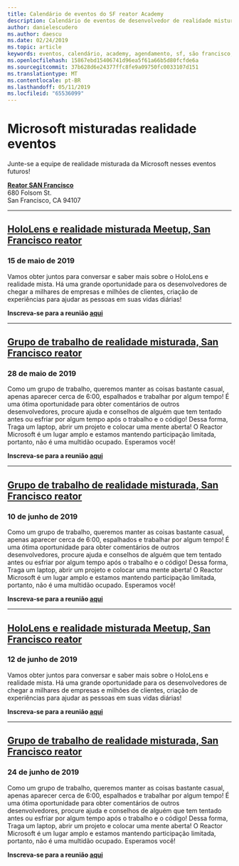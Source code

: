 ```yaml
---
title: Calendário de eventos do SF reator Academy
description: Calendário de eventos de desenvolvedor de realidade misturada no reator em são Francisco.
author: danielescudero
ms.author: daescu
ms.date: 02/24/2019
ms.topic: article
keywords: eventos, calendário, academy, agendamento, sf, são francisco, reator
ms.openlocfilehash: 15867ebd15406741d96ea5f61a66b5d80fcfde6a
ms.sourcegitcommit: 37b628d6e24377ffc8fe9a09750fc0033107d151
ms.translationtype: MT
ms.contentlocale: pt-BR
ms.lasthandoff: 05/11/2019
ms.locfileid: "65536099"
---
```

# <a name="microsoft-mixed-reality-events"></a>Microsoft misturadas realidade eventos

Junte-se a equipe de realidade misturada da Microsoft nesses eventos futuros!

**[Reator SAN Francisco](https://developer.microsoft.com/reactor/#ReactorSF)**<br>
680 Folsom St.<br>
San Francisco, CA 94107



---
## <a name="hololens-and-mixed-reality-meetup-san-francisco-reactorhttpsemea01safelinksprotectionoutlookcomurlhttps3a2f2fwwwmeetupcom2fhololens-mr2fdata027c017cdaescu40microsoftcom7ca8ddee063b7949a9992308d6903e62b07c72f988bf86f141af91ab2d7cd011db477c17c07c636854994961074327sdata082fhayyghofjc63hqaeb0bju4wv8jph2bscd2fgihkmog3dreserved0"></a>**[HoloLens e realidade misturada Meetup, San Francisco reator](https://emea01.safelinks.protection.outlook.com/?url=https%3A%2F%2Fwww.meetup.com%2Fhololens-mr%2F&data=02%7C01%7Cdaescu%40microsoft.com%7Ca8ddee063b7949a9992308d6903e62b0%7C72f988bf86f141af91ab2d7cd011db47%7C1%7C0%7C636854994961074327&sdata=08%2FHAyYghOFJC63HQAeb0bJU4Wv8JPH%2BSCD%2FgIhkMog%3D&reserved=0)**
### <a name="may-15-2019"></a>15 de maio de 2019
Vamos obter juntos para conversar e saber mais sobre o HoloLens e realidade mista. Há uma grande oportunidade para os desenvolvedores de chegar a milhares de empresas e milhões de clientes, criação de experiências para ajudar as pessoas em suas vidas diárias!

**Inscreva-se para a reunião [aqui](https://emea01.safelinks.protection.outlook.com/?url=https%3A%2F%2Fwww.meetup.com%2Fhololens-mr%2F&data=02%7C01%7Cdaescu%40microsoft.com%7Ca8ddee063b7949a9992308d6903e62b0%7C72f988bf86f141af91ab2d7cd011db47%7C1%7C0%7C636854994961074327&sdata=08%2FHAyYghOFJC63HQAeb0bJU4Wv8JPH%2BSCD%2FgIhkMog%3D&reserved=0)**


---
## <a name="mixed-reality-workgroup-san-francisco-reactorhttpsemea01safelinksprotectionoutlookcomurlhttps3a2f2fwwwmeetupcom2fhololens-mr2fdata027c017cdaescu40microsoftcom7ca8ddee063b7949a9992308d6903e62b07c72f988bf86f141af91ab2d7cd011db477c17c07c636854994961124360sdataymnaaiwvxij700mo9gj2boz4w82bgkdjdhijhytfczcfu3dreserved0"></a>**[Grupo de trabalho de realidade misturada, San Francisco reator](https://emea01.safelinks.protection.outlook.com/?url=https%3A%2F%2Fwww.meetup.com%2Fhololens-mr%2F&data=02%7C01%7Cdaescu%40microsoft.com%7Ca8ddee063b7949a9992308d6903e62b0%7C72f988bf86f141af91ab2d7cd011db47%7C1%7C0%7C636854994961124360&sdata=YmnAAiWVxIJ700mO9gj%2BOz4W8%2BgKDjDhiJhYtfCzCFU%3D&reserved=0)**
### <a name="may-28-2019"></a>28 de maio de 2019
Como um grupo de trabalho, queremos manter as coisas bastante casual, apenas aparecer cerca de 6:00, espalhados e trabalhar por algum tempo! É uma ótima oportunidade para obter comentários de outros desenvolvedores, procure ajuda e conselhos de alguém que tem tentado antes ou esfriar por algum tempo após o trabalho e o código! Dessa forma, Traga um laptop, abrir um projeto e colocar uma mente aberta! O Reactor Microsoft é um lugar amplo e estamos mantendo participação limitada, portanto, não é uma multidão ocupado. Esperamos você!

**Inscreva-se para a reunião [aqui](https://emea01.safelinks.protection.outlook.com/?url=https%3A%2F%2Fwww.meetup.com%2Fhololens-mr%2F&data=02%7C01%7Cdaescu%40microsoft.com%7Ca8ddee063b7949a9992308d6903e62b0%7C72f988bf86f141af91ab2d7cd011db47%7C1%7C0%7C636854994961124360&sdata=YmnAAiWVxIJ700mO9gj%2BOz4W8%2BgKDjDhiJhYtfCzCFU%3D&reserved=0)**


---
## <a name="mixed-reality-workgroup-san-francisco-reactorhttpsemea01safelinksprotectionoutlookcomurlhttps3a2f2fwwwmeetupcom2fhololens-mr2fdata027c017cdaescu40microsoftcom7ca8ddee063b7949a9992308d6903e62b07c72f988bf86f141af91ab2d7cd011db477c17c07c636854994961124360sdataymnaaiwvxij700mo9gj2boz4w82bgkdjdhijhytfczcfu3dreserved0"></a>**[Grupo de trabalho de realidade misturada, San Francisco reator](https://emea01.safelinks.protection.outlook.com/?url=https%3A%2F%2Fwww.meetup.com%2Fhololens-mr%2F&data=02%7C01%7Cdaescu%40microsoft.com%7Ca8ddee063b7949a9992308d6903e62b0%7C72f988bf86f141af91ab2d7cd011db47%7C1%7C0%7C636854994961124360&sdata=YmnAAiWVxIJ700mO9gj%2BOz4W8%2BgKDjDhiJhYtfCzCFU%3D&reserved=0)** 
### <a name="june-10-2019"></a>10 de junho de 2019
Como um grupo de trabalho, queremos manter as coisas bastante casual, apenas aparecer cerca de 6:00, espalhados e trabalhar por algum tempo! É uma ótima oportunidade para obter comentários de outros desenvolvedores, procure ajuda e conselhos de alguém que tem tentado antes ou esfriar por algum tempo após o trabalho e o código! Dessa forma, Traga um laptop, abrir um projeto e colocar uma mente aberta! O Reactor Microsoft é um lugar amplo e estamos mantendo participação limitada, portanto, não é uma multidão ocupado. Esperamos você!

**Inscreva-se para a reunião [aqui](https://emea01.safelinks.protection.outlook.com/?url=https%3A%2F%2Fwww.meetup.com%2Fhololens-mr%2F&data=02%7C01%7Cdaescu%40microsoft.com%7Ca8ddee063b7949a9992308d6903e62b0%7C72f988bf86f141af91ab2d7cd011db47%7C1%7C0%7C636854994961124360&sdata=YmnAAiWVxIJ700mO9gj%2BOz4W8%2BgKDjDhiJhYtfCzCFU%3D&reserved=0)**


---
## <a name="hololens-and-mixed-reality-meetup-san-francisco-reactorhttpsemea01safelinksprotectionoutlookcomurlhttps3a2f2fwwwmeetupcom2fhololens-mr2fdata027c017cdaescu40microsoftcom7ca8ddee063b7949a9992308d6903e62b07c72f988bf86f141af91ab2d7cd011db477c17c07c636854994961074327sdata082fhayyghofjc63hqaeb0bju4wv8jph2bscd2fgihkmog3dreserved0"></a>**[HoloLens e realidade misturada Meetup, San Francisco reator](https://emea01.safelinks.protection.outlook.com/?url=https%3A%2F%2Fwww.meetup.com%2Fhololens-mr%2F&data=02%7C01%7Cdaescu%40microsoft.com%7Ca8ddee063b7949a9992308d6903e62b0%7C72f988bf86f141af91ab2d7cd011db47%7C1%7C0%7C636854994961074327&sdata=08%2FHAyYghOFJC63HQAeb0bJU4Wv8JPH%2BSCD%2FgIhkMog%3D&reserved=0)**
### <a name="june-12-2019"></a>12 de junho de 2019
Vamos obter juntos para conversar e saber mais sobre o HoloLens e realidade mista. Há uma grande oportunidade para os desenvolvedores de chegar a milhares de empresas e milhões de clientes, criação de experiências para ajudar as pessoas em suas vidas diárias!

**Inscreva-se para a reunião [aqui](https://emea01.safelinks.protection.outlook.com/?url=https%3A%2F%2Fwww.meetup.com%2Fhololens-mr%2F&data=02%7C01%7Cdaescu%40microsoft.com%7Ca8ddee063b7949a9992308d6903e62b0%7C72f988bf86f141af91ab2d7cd011db47%7C1%7C0%7C636854994961074327&sdata=08%2FHAyYghOFJC63HQAeb0bJU4Wv8JPH%2BSCD%2FgIhkMog%3D&reserved=0)**


---
## <a name="mixed-reality-workgroup-san-francisco-reactorhttpsemea01safelinksprotectionoutlookcomurlhttps3a2f2fwwwmeetupcom2fhololens-mr2fdata027c017cdaescu40microsoftcom7ca8ddee063b7949a9992308d6903e62b07c72f988bf86f141af91ab2d7cd011db477c17c07c636854994961124360sdataymnaaiwvxij700mo9gj2boz4w82bgkdjdhijhytfczcfu3dreserved0"></a>**[Grupo de trabalho de realidade misturada, San Francisco reator](https://emea01.safelinks.protection.outlook.com/?url=https%3A%2F%2Fwww.meetup.com%2Fhololens-mr%2F&data=02%7C01%7Cdaescu%40microsoft.com%7Ca8ddee063b7949a9992308d6903e62b0%7C72f988bf86f141af91ab2d7cd011db47%7C1%7C0%7C636854994961124360&sdata=YmnAAiWVxIJ700mO9gj%2BOz4W8%2BgKDjDhiJhYtfCzCFU%3D&reserved=0)**
### <a name="june-24-2019"></a>24 de junho de 2019
Como um grupo de trabalho, queremos manter as coisas bastante casual, apenas aparecer cerca de 6:00, espalhados e trabalhar por algum tempo! É uma ótima oportunidade para obter comentários de outros desenvolvedores, procure ajuda e conselhos de alguém que tem tentado antes ou esfriar por algum tempo após o trabalho e o código! Dessa forma, Traga um laptop, abrir um projeto e colocar uma mente aberta! O Reactor Microsoft é um lugar amplo e estamos mantendo participação limitada, portanto, não é uma multidão ocupado. Esperamos você!

**Inscreva-se para a reunião [aqui](https://emea01.safelinks.protection.outlook.com/?url=https%3A%2F%2Fwww.meetup.com%2Fhololens-mr%2F&data=02%7C01%7Cdaescu%40microsoft.com%7Ca8ddee063b7949a9992308d6903e62b0%7C72f988bf86f141af91ab2d7cd011db47%7C1%7C0%7C636854994961124360&sdata=YmnAAiWVxIJ700mO9gj%2BOz4W8%2BgKDjDhiJhYtfCzCFU%3D&reserved=0)**
